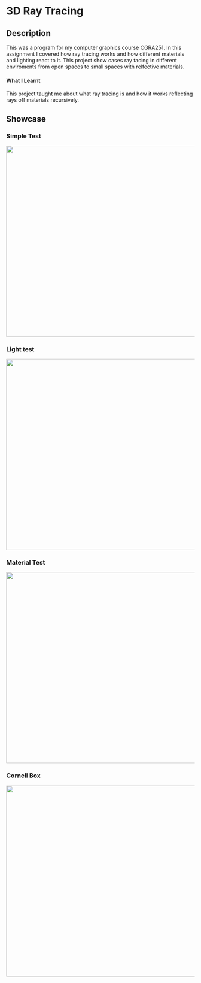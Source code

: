<body>
<h1>3D Ray Tracing</h1>
<p>
<h2>Description</h2>
This was a program for my computer graphics course CGRA251. In this assignment I covered how ray tracing works and how different materials and lighting react to it.
This project show cases ray tacing in different enviroments from open spaces to small spaces with relfective materials.

<h4>What I Learnt</h4>
This project taught me about what ray tracing is and how it works reflecting rays off materials recursively.
</p>

<h2>Showcase</h2>
<h3>Simple Test</h3>
<img src="https://user-images.githubusercontent.com/43081670/220806558-6a867564-50d5-47ef-b93e-d03422a04adc.png" width="510"/>

<h3>Light test</h3>
<img src="https://user-images.githubusercontent.com/43081670/220806713-2456692d-ba76-41d5-8448-1bff482cc69c.png" width="510"/>

<h3>Material Test</h3>
<img src="https://user-images.githubusercontent.com/43081670/220806734-8a708015-e9b2-44fb-af5e-aa474f448d20.png" width="510"/>

<h3>Cornell Box</h3>
<img src="https://user-images.githubusercontent.com/43081670/220806743-6e9ef3c8-65a2-4eab-b006-2c981cf8e65f.png" width="510"/>
</body>
